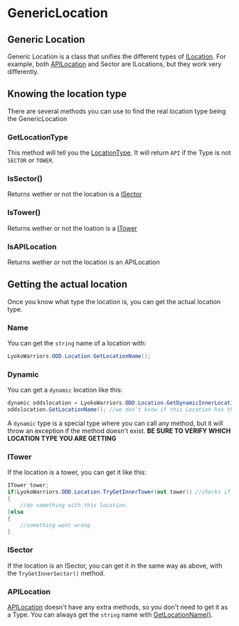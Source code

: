 # GenericLocation

## Generic Location

Generic Location is a class that unifies the different types of [ILocation](abstract/ilocation.md). For example, both [APILocation](apilocation.md) and Sector are ILocations, but they work very differently.

## Knowing the location type

There are several methods you can use to find the real location type being the GenericLocation

### GetLocationType

This method will tell you the [LocationType](abstract/locationtype.md). It will return `API` if the Type is not `SECTOR` or `TOWER`.

### IsSector()

Returns wether or not the location is a [ISector](../../virtualstructures/interfaces/isector.md)

### IsTower()

Returns wether or not the loation is a [ITower](https://github.com/LyokoAPI/LyokoAPIDoc/tree/a5b2e71d661b5e232a313d2e947906767206bc6f/docs/LyokoAPI/VirtualStructures/Interfaces/.md/README.md)

### IsAPILocation

Returns wether or not the location is an APILocation

## Getting the actual location

Once you know what type the location is, you can get the actual location type.

### Name

You can get the `string` name of a location with:

```csharp
LyokoWarriors.ODD.Location.GetLocationName();
```

### Dynamic

You can get a `dynamic` location like this:

```csharp
dynamic oddslocation = LyokoWarriors.ODD.Location.GetDynamicInnerLocation();
oddslocation.GetLocationName(); //we don't know if this Location has this method available, so BE SURE.
```

A `dynamic` type is a special type where you can call any method, but it will throw an exception if the method doesn't exist. **BE SURE TO VERIFY WHICH LOCATION TYPE YOU ARE GETTING**

### ITower

If the location is a tower, you can get it like this:

```csharp
ITower tower;
if(LyokoWarriors.ODD.Location.TryGetInnerTower(out tower)) //checks if the location is actually a tower
{
    //do something with this location.
}else
{
    //something went wrong
}
```

### ISector

If the location is an ISector, you can get it in the same way as above, with the `TryGetInnerSector()` method.

### APILocation

[APILocation](apilocation.md) doesn't have any extra methods, so you don't need to get it as a Type. You can always get the `string` name with [GetLocationName()](genericlocation.md##Name).
